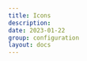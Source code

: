 ```yaml
---
title: Icons
description: 
date: 2023-01-22
group: configuration
layout: docs
---
```


<!-- TODO: expand -->